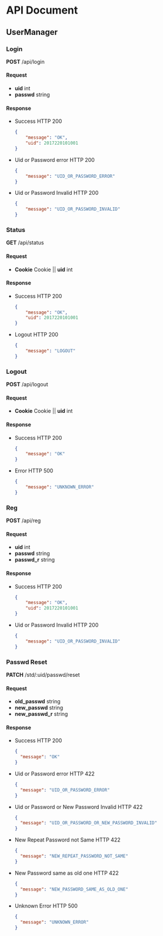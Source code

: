 # API Document

## UserManager

### Login

**POST** /api/login

#### Request

* **uid** int
* **passwd** string

#### Response

* Success
    HTTP 200
    ```json
    {
        "message": "OK",
        "uid": 2017220101001
    }
    ```

* Uid or Password error
    HTTP 200
    ```json
    {
        "message": "UID_OR_PASSWORD_ERROR"
    }
    ```

* Uid or Password Invalid
    HTTP 200
    ```json
    {
        "message": "UID_OR_PASSWORD_INVALID"
    }
    ```

### Status

**GET** /api/status

#### Request

* **Cookie** Cookie || **uid** int

#### Response

* Success
    HTTP 200
    ```json
    {
        "message": "OK",
        "uid": 2017220101001
    }
    ```

* Logout
    HTTP 200
    ```json
    {
        "message": "LOGOUT"
    }
    ```

### Logout

**POST** /api/logout

#### Request

* **Cookie** Cookie || **uid** int

#### Response

* Success
    HTTP 200
    ```json
    {
        "message": "OK"
    }
    ```

* Error
    HTTP 500
    ```json
    {
        "message": "UNKNOWN_ERROR"
    }
    ```

### Reg

**POST** /api/reg

#### Request

* **uid** int
* **passwd** string
* **passwd_r** string

#### Response

* Success
    HTTP 200
    ```json
    {
        "message": "OK",
        "uid": 2017220101001
    }
    ```

* Uid or Password Invalid
    HTTP 200
    ```json
    {
        "message": "UID_OR_PASSWORD_INVALID"
    }
    ```

### Passwd Reset

**PATCH** /std/:uid/passwd/reset

#### Request

* **old_passwd** string
* **new_passwd** string
* **new_passwd_r** string

#### Response

* Success
  HTTP 200
  ```json
  {
    "message": "OK"
  }
  ```

* Uid or Password error
  HTTP 422
  ```json
  {
    "message": "UID_OR_PASSWORD_ERROR"
  }
  ```

* Uid or Password or New Password Invalid
  HTTP 422
  ```json
  {
    "message": "UID_OR_PASSWORD_OR_NEW_PASSWORD_INVALID"
  }
  ```

* New Repeat Password not Same
  HTTP 422
  ```json
  {
    "message": "NEW_REPEAT_PASSWORD_NOT_SAME"
  }
  ```

* New Password same as old one
  HTTP 422
  ```json
  {
    "message": "NEW_PASSWORD_SAME_AS_OLD_ONE"
  }
  ```

* Unknown Error
  HTTP 500
  ```json
  {
    "message": "UNKNOWN_ERROR"
  }
  ```
